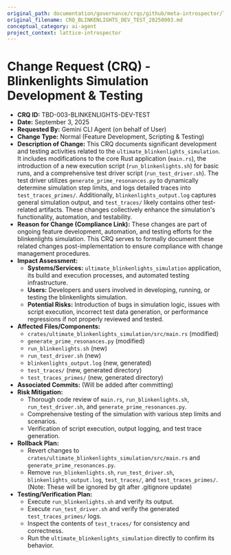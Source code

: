 ```yaml
---
original_path: documentation/governance/crqs/github/meta-introspector/lattice-introspector/docs/crq/CRQ_BLINKENLIGHTS_DEV_TEST_20250903.md
original_filename: CRQ_BLINKENLIGHTS_DEV_TEST_20250903.md
conceptual_category: ai-agent
project_context: lattice-introspector
---
```


# Change Request (CRQ) - Blinkenlights Simulation Development & Testing

*   **CRQ ID:** TBD-003-BLINKENLIGHTS-DEV-TEST
*   **Date:** September 3, 2025
*   **Requested By:** Gemini CLI Agent (on behalf of User)
*   **Change Type:** Normal (Feature Development, Scripting & Testing)
*   **Description of Change:**
    This CRQ documents significant development and testing activities related to the `ultimate_blinkenlights_simulation`. It includes modifications to the core Rust application (`main.rs`), the introduction of a new execution script (`run_blinkenlights.sh`) for basic runs, and a comprehensive test driver script (`run_test_driver.sh`). The test driver utilizes `generate_prime_resonances.py` to dynamically determine simulation step limits, and logs detailed traces into `test_traces_primes/`. Additionally, `blinkenlights_output.log` captures general simulation output, and `test_traces/` likely contains other test-related artifacts. These changes collectively enhance the simulation's functionality, automation, and testability.
*   **Reason for Change (Compliance Link):**
    These changes are part of ongoing feature development, automation, and testing efforts for the blinkenlights simulation. This CRQ serves to formally document these related changes post-implementation to ensure compliance with change management procedures.
*   **Impact Assessment:**
    *   **Systems/Services:** `ultimate_blinkenlights_simulation` application, its build and execution processes, and automated testing infrastructure.
    *   **Users:** Developers and users involved in developing, running, or testing the blinkenlights simulation.
    *   **Potential Risks:** Introduction of bugs in simulation logic, issues with script execution, incorrect test data generation, or performance regressions if not properly reviewed and tested.
*   **Affected Files/Components:**
    *   `crates/ultimate_blinkenlights_simulation/src/main.rs` (modified)
    *   `generate_prime_resonances.py` (modified)
    *   `run_blinkenlights.sh` (new)
    *   `run_test_driver.sh` (new)
    *   `blinkenlights_output.log` (new, generated)
    *   `test_traces/` (new, generated directory)
    *   `test_traces_primes/` (new, generated directory)
*   **Associated Commits:** (Will be added after committing)
*   **Risk Mitigation:**
    *   Thorough code review of `main.rs`, `run_blinkenlights.sh`, `run_test_driver.sh`, and `generate_prime_resonances.py`.
    *   Comprehensive testing of the simulation with various step limits and scenarios.
    *   Verification of script execution, output logging, and test trace generation.
*   **Rollback Plan:**
    *   Revert changes to `crates/ultimate_blinkenlights_simulation/src/main.rs` and `generate_prime_resonances.py`.
    *   Remove `run_blinkenlights.sh`, `run_test_driver.sh`, `blinkenlights_output.log`, `test_traces/`, and `test_traces_primes/`. (Note: These will be ignored by git after .gitignore update)
*   **Testing/Verification Plan:**
    *   Execute `run_blinkenlights.sh` and verify its output.
    *   Execute `run_test_driver.sh` and verify the generated `test_traces_primes/` logs.
    *   Inspect the contents of `test_traces/` for consistency and correctness.
    *   Run the `ultimate_blinkenlights_simulation` directly to confirm its behavior.

